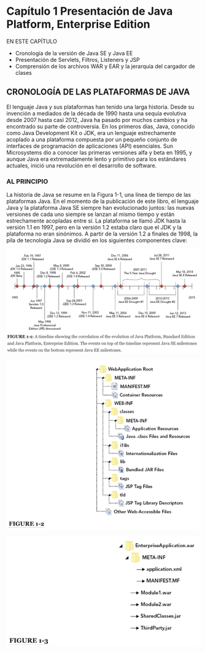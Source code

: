 # Capítulo 1 Presentación de Java Platform, Enterprise Edition

EN ESTE CAPÍTULO

* Cronología de la versión de Java SE y Java EE
* Presentación de Servlets, Filtros, Listeners y JSP
* Comprensión de los archivos WAR y EAR y la jerarquía del cargador de clases

## CRONOLOGÍA DE LAS PLATAFORMAS DE JAVA

El lenguaje Java y sus plataformas han tenido una larga historia. Desde su invención a mediados de la década de 1990 hasta una sequía evolutiva desde 2007 hasta casi 2012, Java ha pasado por muchos cambios y ha encontrado su parte de controversia. En los primeros días, Java, conocido como Java Development Kit o JDK, era un lenguaje estrechamente acoplado a una plataforma compuesta por un pequeño conjunto de interfaces de programación de aplicaciones (API) esenciales. Sun Microsystems dio a conocer las primeras versiones alfa y beta en 1995, y aunque Java era extremadamente lento y primitivo para los estándares actuales, inició una revolución en el desarrollo de software.

### AL PRINCIPIO

La historia de Java se resume en la Figura 1-1, una línea de tiempo de las plataformas Java. En el momento de la publicación de este libro, el lenguaje Java y la plataforma Java SE siempre han evolucionado juntos: las nuevas versiones de cada uno siempre se lanzan al mismo tiempo y están estrechamente acopladas entre sí. La plataforma se llamó JDK hasta la versión 1.1 en 1997, pero en la versión 1.2 estaba claro que el JDK y la plataforma no eran sinónimos. A partir de la versión 1.2 a finales de 1998, la pila de tecnología Java se dividió en los siguientes componentes clave:

![01-01](images/01_01.png)

![01-02](images/01_02.png)

![01-03](images/01_03.png)
